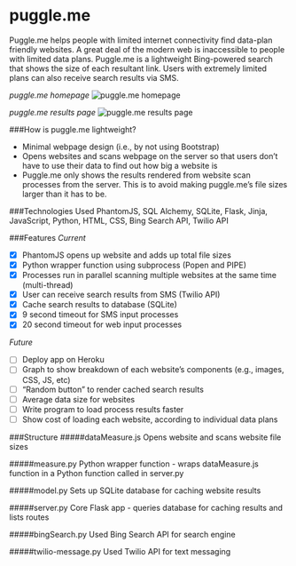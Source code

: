 # puggle.me
Puggle.me helps people with limited internet connectivity find data-plan friendly websites. A great deal of the modern web is inaccessible to people with limited data plans. Puggle.me is a lightweight Bing-powered search that shows the size of each resultant link. Users with extremely limited plans can also receive search results via SMS.

*puggle.me homepage*
![puggle.me homepage](http://i.imgur.com/8five6N.png)

*puggle.me results page*
![puggle.me results page](http://i.imgur.com/qbnmlhp.png)

###How is puggle.me lightweight?
* Minimal webpage design (i.e., by not using Bootstrap)
* Opens websites and scans webpage on the server so that users don’t have to use their data to find out how big a website is
* Puggle.me only shows the results rendered from website scan processes from the server. This is to avoid making puggle.me’s file sizes larger than it has to be. 

###Technologies Used
PhantomJS, SQL Alchemy, SQLite, Flask, Jinja, JavaScript, Python, HTML, CSS, Bing Search API, Twilio API

###Features
*Current*
- [x] PhantomJS opens up website and adds up total file sizes
- [x] Python wrapper function using subprocess (Popen and PIPE)
- [x] Processes run in parallel scanning multiple websites at the same time (multi-thread)
- [x] User can receive search results from SMS (Twilio API)
- [x] Cache search results to database (SQLite)
- [x] 9 second timeout for SMS input processes
- [x] 20 second timeout for web input processes

*Future*
- [ ] Deploy app on Heroku
- [ ] Graph to show breakdown of each website’s components (e.g., images, CSS, JS, etc)
- [ ] “Random button” to render cached search results
- [ ] Average data size for websites
- [ ] Write program to load process results faster
- [ ] Show cost of loading each website, according to individual data plans

###Structure
#####dataMeasure.js 
Opens website and scans website file sizes

#####measure.py
Python wrapper function - wraps dataMeasure.js function in a Python function called in server.py

#####model.py
Sets up SQLite database for caching website results

#####server.py
Core Flask app - queries database for caching results and lists routes

#####bingSearch.py
Used Bing Search API for search engine

#####twilio-message.py
Used Twilio API for text messaging
